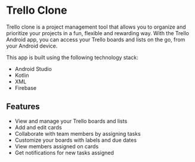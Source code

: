 
# Trello Clone

Trello clone is a project management tool that allows you to organize and prioritize your projects in a fun, flexible and rewarding way. With the Trello Android app, you can access your Trello boards and lists on the go, from your Android device.

This app is built using the following technology stack:

- Android Studio
- Kotlin
- XML
- Firebase
  
## Features

- View and manage your Trello boards and lists
- Add and edit cards
- Collaborate with team members by assigning tasks 
- Customize your boards with labels and due dates
- View members assigned on cards
- Get notifications for new tasks assigned

